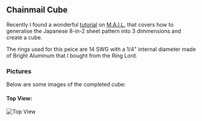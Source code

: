 ## Chainmail Cube

Recently I found a wonderful [tutorial](https://www.mailleartisans.org/articles/articledisplay.php?key=145) on [M.A.I.L.](https://www.mailleartisans.org/) that covers how to generalise the Japanese 8-in-2 sheet pattern into 3 dimmensions and create a cube.

The rings used for this peice are 14 SWG with a 1/4" internal diameter made of Bright Aluminum that I bought from the Ring Lord.

### Pictures

Below are some images of the completed cube:

#### Top View:

![Top View](/test-blog/assets/images/chainmail/cube/box_top_view.jpg)
